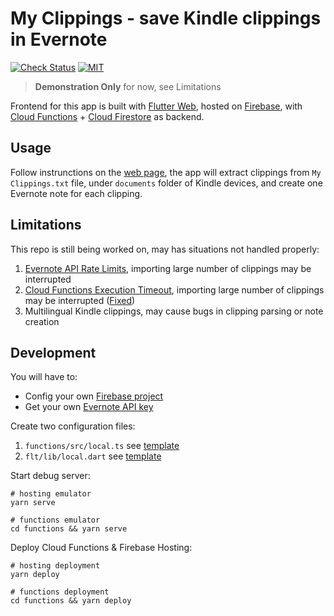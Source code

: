 # My Clippings - save Kindle clippings in Evernote

[![Check Status][check-badge]][github-runs]
[![MIT][license-badge]][license]

> **Demonstration Only** for now, see Limitations

Frontend for this app is built with [Flutter Web], hosted on [Firebase][Firebase Hosting], with [Cloud Functions] + [Cloud Firestore] as backend.

## Usage
Follow instrunctions on the [web page](https://notever.web.app), the app will extract clippings from `My Clippings.txt` file, under `documents` folder of Kindle devices, and create one Evernote note for each clipping.

## Limitations

This repo is still being worked on, may has situations not handled properly:

1. [Evernote API Rate Limits], importing large number of clippings may be interrupted
2. [Cloud Functions Execution Timeout], importing large number of clippings may be interrupted ([Fixed](https://github.com/xinthink/my-clippings/commit/b6153bad071a7dce58c80302905ba1cd495aad57))
3. Multilingual Kindle clippings, may cause bugs in clipping parsing or note creation

## Development
You will have to:
- Config your own [Firebase project][cloud functions get-started]
- Get your own [Evernote API key][Evernote Developer]

Create two configuration files:
1. `functions/src/local.ts` see [template][local.ts template]
2. `flt/lib/local.dart` see [template][local.dart template]

Start debug server:
```
# hosting emulator
yarn serve

# functions emulator
cd functions && yarn serve
```

Deploy Cloud Functions & Firebase Hosting:
```
# hosting deployment
yarn deploy

# functions deployment
cd functions && yarn deploy
```


[check-badge]: https://github.com/xinthink/my-clippings/workflows/Check/badge.svg
[github-runs]: https://github.com/xinthink/my-clippings/actions
[license-badge]: https://img.shields.io/github/license/xinthink/my-clippings
[license]: https://raw.githubusercontent.com/xinthink/my-clippings/master/LICENSE
[Flutter Web]: https://flutter.dev/web
[Firebase Hosting]: https://firebase.google.com/products/hosting/
[Cloud Functions]: https://firebase.google.com/products/functions/
[Cloud Firestore]: https://firebase.google.com/products/firestore/
[Evernote API Rate Limits]: https://dev.evernote.com/doc/articles/rate_limits.php
[Cloud Functions Execution Timeout]: https://cloud.google.com/functions/docs/concepts/exec#timeout
[cloud functions get-started]: https://firebase.google.com/docs/functions/get-started
[Evernote Developer]: https://dev.evernote.com/doc/
[local.ts template]: https://github.com/xinthink/my-clippings/tree/master/templates/local.ts
[local.dart template]: https://github.com/xinthink/my-clippings/tree/master/templates/local.dart
